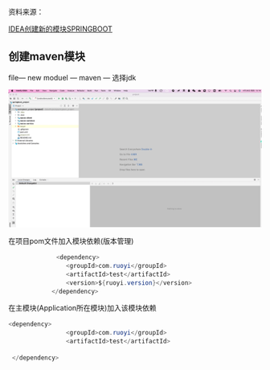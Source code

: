 资料来源：


[IDEA创建新的模块SPRINGBOOT](https://www.cnblogs.com/jthr/p/15504032.html)

## 创建maven模块

file— new moduel — maven — 选择jdk

![](file/Apr-28-2022%2013-24-12.gif ':size=40%')

在项目pom文件加入模块依赖(版本管理)

~~~~java
　　　　　　　　<dependency>
                <groupId>com.ruoyi</groupId>
                <artifactId>test</artifactId>
                <version>${ruoyi.version}</version>
            </dependency>
~~~~

在主模块(Application所在模块)加入该模块依赖

~~~~java
<dependency>
                <groupId>com.ruoyi</groupId>
                <artifactId>test</artifactId>
                
 </dependency>
~~~~

